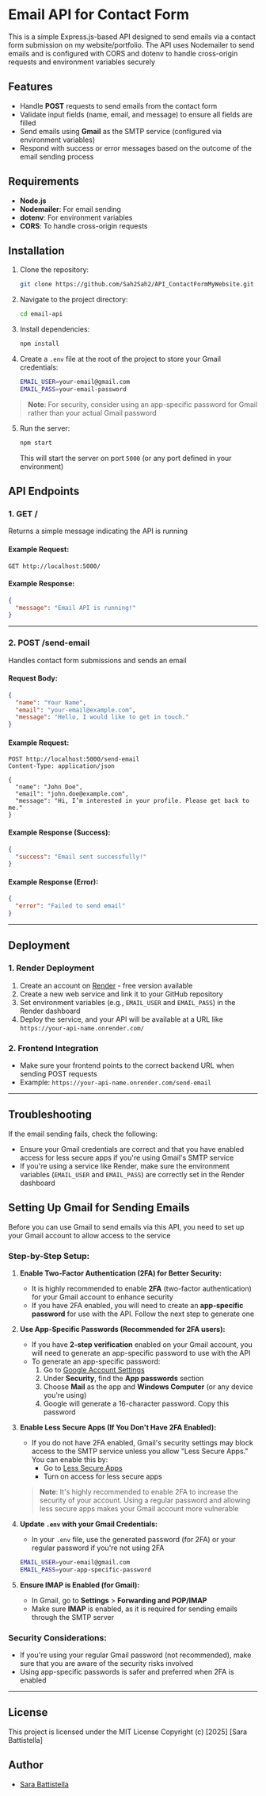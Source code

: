 # Email API for Contact Form

This is a simple Express.js-based API designed to send emails via a contact form submission on my website/portfolio. 
The API uses Nodemailer to send emails and is configured with CORS and dotenv to handle cross-origin requests and environment variables securely

## Features

- Handle **POST** requests to send emails from the contact form
- Validate input fields (name, email, and message) to ensure all fields are filled
- Send emails using **Gmail** as the SMTP service (configured via environment variables)
- Respond with success or error messages based on the outcome of the email sending process

## Requirements

- **Node.js** 
- **Nodemailer**: For email sending
- **dotenv**: For environment variables
- **CORS**: To handle cross-origin requests

## Installation

1. Clone the repository:

    ```bash
    git clone https://github.com/Sah2Sah2/API_ContactFormMyWebsite.git
    ```

2. Navigate to the project directory:

    ```bash
    cd email-api
    ```

3. Install dependencies:

    ```bash
    npm install
    ```

4. Create a `.env` file at the root of the project to store your Gmail credentials:

    ```bash
    EMAIL_USER=your-email@gmail.com
    EMAIL_PASS=your-email-password
    ```

> **Note**: For security, consider using an app-specific password for Gmail rather than your actual Gmail password

5. Run the server:

    ```bash
    npm start
    ```

    This will start the server on port `5000` (or any port defined in your environment)

## API Endpoints

### 1. **GET /**

Returns a simple message indicating the API is running

#### Example Request:

```http
GET http://localhost:5000/
```

#### Example Response:

```json
{
  "message": "Email API is running!"
}
```

---

### 2. **POST /send-email**

Handles contact form submissions and sends an email

#### Request Body:

```json
{
  "name": "Your Name",
  "email": "your-email@example.com",
  "message": "Hello, I would like to get in touch."
}
```

#### Example Request:

```http
POST http://localhost:5000/send-email
Content-Type: application/json

{
  "name": "John Doe",
  "email": "john.doe@example.com",
  "message": "Hi, I’m interested in your profile. Please get back to me."
}
```

#### Example Response (Success):

```json
{
  "success": "Email sent successfully!"
}
```

#### Example Response (Error):

```json
{
  "error": "Failed to send email"
}
```

---

## Deployment

### 1. **Render Deployment**

1. Create an account on [Render](https://render.com) - free version available
2. Create a new web service and link it to your GitHub repository
3. Set environment variables (e.g., `EMAIL_USER` and `EMAIL_PASS`) in the Render dashboard
4. Deploy the service, and your API will be available at a URL like `https://your-api-name.onrender.com/`

### 2. **Frontend Integration**

- Make sure your frontend points to the correct backend URL when sending POST requests
- Example: `https://your-api-name.onrender.com/send-email`

---

## Troubleshooting

If the email sending fails, check the following:
- Ensure your Gmail credentials are correct and that you have enabled access for less secure apps if you're using Gmail's SMTP service
- If you're using a service like Render, make sure the environment variables (`EMAIL_USER` and `EMAIL_PASS`) are correctly set in the Render dashboard

## Setting Up Gmail for Sending Emails

Before you can use Gmail to send emails via this API, you need to set up your Gmail account to allow access to the service

### Step-by-Step Setup:

1. **Enable Two-Factor Authentication (2FA) for Better Security:**
   - It is highly recommended to enable **2FA** (two-factor authentication) for your Gmail account to enhance security
   - If you have 2FA enabled, you will need to create an **app-specific password** for use with the API. Follow the next step to generate one

2. **Use App-Specific Passwords (Recommended for 2FA users):**
   - If you have **2-step verification** enabled on your Gmail account, you will need to generate an app-specific password to use with the API
   - To generate an app-specific password:
     1. Go to [Google Account Settings](https://myaccount.google.com/)
     2. Under **Security**, find the **App passwords** section
     3. Choose **Mail** as the app and **Windows Computer** (or any device you're using)
     4. Google will generate a 16-character password. Copy this password
   
3. **Enable Less Secure Apps (If You Don't Have 2FA Enabled):**
   - If you do not have 2FA enabled, Gmail's security settings may block access to the SMTP service unless you allow "Less Secure Apps." You can enable this by:
     - Go to [Less Secure Apps](https://myaccount.google.com/lesssecureapps)
     - Turn on access for less secure apps
   > **Note**: It's highly recommended to enable 2FA to increase the security of your account. Using a regular password and allowing less secure apps makes your Gmail account more vulnerable
   
4. **Update `.env` with your Gmail Credentials:**
   - In your `.env` file, use the generated password (for 2FA) or your regular password if you're not using 2FA

    ```bash
    EMAIL_USER=your-email@gmail.com
    EMAIL_PASS=your-app-specific-password
    ```

5. **Ensure IMAP is Enabled (for Gmail):**
   - In Gmail, go to **Settings** > **Forwarding and POP/IMAP**
   - Make sure **IMAP** is enabled, as it is required for sending emails through the SMTP server

### Security Considerations:
- If you're using your regular Gmail password (not recommended), make sure that you are aware of the security risks involved
- Using app-specific passwords is safer and preferred when 2FA is enabled

---

## License

This project is licensed under the MIT License 
Copyright (c) [2025] [Sara Battistella]

## Author

- [Sara Battistella](https://github.com/Sah2Sah2)


